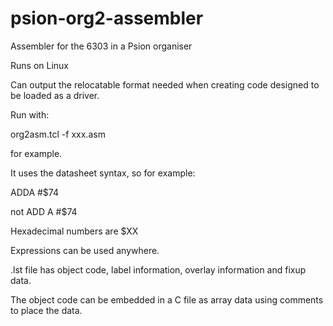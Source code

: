 # psion-org2-assembler
Assembler for the 6303 in a Psion organiser

Runs on Linux

Can output the relocatable format needed when creating code designed to be loaded as a driver.


Run with:

org2asm.tcl -f xxx.asm

for example.

It uses the datasheet syntax, so for example:

ADDA  #$74

not ADD A #$74

Hexadecimal numbers are $XX

Expressions can be used anywhere.

.lst file has object code, label information, overlay information  and fixup data.

The object code can be embedded in a C file as array data using comments to place the data.

